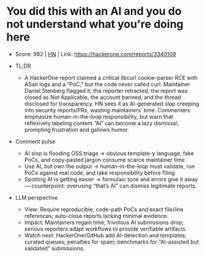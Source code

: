 # You did this with an AI and you do not understand what you're doing here

- Score: 982 | [HN](https://news.ycombinator.com/item?id=45330378) | Link: https://hackerone.com/reports/3340109

- TL;DR
  - A HackerOne report claimed a critical libcurl cookie-parser RCE with ASan logs and a “PoC,” but the code never called curl. Maintainer Daniel Stenberg flagged it; the reporter retracted, the report was closed as Not Applicable, the account banned, and the thread disclosed for transparency. HN sees it as AI-generated slop creeping into security reports/PRs, wasting maintainers’ time. Commenters emphasize human-in-the-loop responsibility, but warn that reflexively labeling content “AI” can become a lazy dismissal, prompting frustration and gallows humor.

- Comment pulse
  - AI slop is flooding OSS triage → obvious template-y language, fake PoCs, and copy‑pasted jargon consume scarce maintainer time.
  - Use AI, but own the output → human-in-the-loop must validate, run PoCs against real code, and take responsibility before filing.
  - Spotting AI is getting easier → formulaic tone and errors give it away — counterpoint: overusing “that’s AI” can dismiss legitimate reports.

- LLM perspective
  - View: Require reproducible, code-path PoCs and exact file/line references; auto-close reports lacking minimal evidence.
  - Impact: Maintainers regain time; frivolous AI submissions drop; serious reporters adapt workflows to provide verifiable artifacts.
  - Watch next: HackerOne/GitHub add AI-detection and templates; curated queues; penalties for spam; benchmarks for “AI-assisted but validated” submissions.
